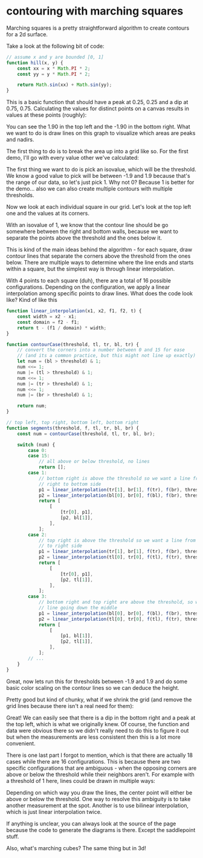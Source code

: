 # contouring with marching squares

<!-- markdownlint-disable no-inline-html no-space-in-emphasis code-block-style -->

<style>
    .template-body > canvas {
        width: 60%;
        aspect-ratio: 1/1;
        transform: translateX(30%);
    }
</style>

Marching squares is a pretty straightforward algorithm to create contours for a
2d surface.

Take a look at the following bit of code:

```js
// assume x and y are bounded [0, 1]
function hill(x, y) {
	const xx = x * Math.PI * 2;
	const yy = y * Math.PI * 2;

	return Math.sin(xx) + Math.sin(yy);
}
```

<script>
    function hill(x, y) {
        const xx = x * Math.PI * 2;
        const yy = y * Math.PI * 2;

        return Math.sin(xx) + Math.sin(yy);
    }
</script>

<script>
    function clearCanvas(id) {
        const canvas = document.getElementById(id);
        const ctx = canvas.getContext("2d");
        ctx.fillStyle = "#ffffff";
        ctx.fillRect(0, 0, canvas.width, canvas.height);
        ctx.fillStyle = ctx.strokeStyle = "#000000";

        return canvas;
    }
    function linear_interpolation(x1, x2, f1, f2, t) {
        const width = x2 - x1;
        const domain = f2 - f1;
        return (t - f1) / domain * width + x1;
    }

    function contourCase(threshold, f, tl, tr, bl, br) {
        let num = f(bl) > threshold & 1;
        num <<= 1;
        num |= f(tl) > threshold & 1;
        num <<= 1;
        num |= f(tr) > threshold & 1;
        num <<= 1;
        num |= f(br) > threshold & 1;

        return num;
    }

    // top left, top right, bottom left, bottom right
    function segments(threshold, f, tl, tr, bl, br) {
        const num = contourCase(threshold, f, tl, tr, bl, br);
        let p1, p2, p3, p4

        switch (num) {
            case 1:
            case 14:
                p1 = linear_interpolation(tr[1], br[1], f(tr), f(br), threshold);
                p2 = linear_interpolation(bl[0], br[0], f(bl), f(br), threshold);
                return [[[tr[0], p1], [p2, bl[1]]]];
            case 2:
            case 13:
                p1 = linear_interpolation(tr[1], br[1], f(tr), f(br), threshold);
                p2 = linear_interpolation(tl[0], tr[0], f(tl), f(tr), threshold);
                return [[[tr[0], p1], [p2, tl[1]]]];
            case 3:
            case 12:
                p1 = linear_interpolation(bl[0], br[0], f(bl), f(br), threshold);
                p2 = linear_interpolation(tl[0], tr[0], f(tl), f(tr), threshold);
                return [[[p1, bl[1]], [p2, tl[1]]]];
            case 4:
            case 11:
                p1 = linear_interpolation(tl[0], tr[0], f(tl), f(tr), threshold);
                p2 = linear_interpolation(tl[1], bl[1], f(tl), f(bl), threshold);
                return [[[p1, tl[1]], [tl[0], p2]]];
            case 5:
            case 10:
                // ignore
                return [];
            case 6:
            case 9:
                p1 = linear_interpolation(tl[1], bl[1], f(tl), f(bl), threshold);
                p2 = linear_interpolation(tr[1], br[1], f(tr), f(br), threshold);
                return [[[tl[0], p1], [tr[0], p2]]];
            case 7:
            case 8:
                p1 = linear_interpolation(tl[1], bl[1], f(tl), f(bl), threshold);
                p2 = linear_interpolation(bl[0], br[0], f(bl), f(br), threshold);
                return [[[tl[0], p1], [p2, bl[1]]]];
        }

        // 0 and 15
        return [];
    }

</script>

This is a basic function that should have a peak at 0.25, 0.25 and a dip at
0.75, 0.75. Calculating the values for distinct points on a canvas results in
values at these points (roughly):

<canvas id="measurements" width="1000" height="1000">
</canvas>
<script type="module">
    const canvas = clearCanvas("measurements");
    const ctx = canvas.getContext("2d");

    for (let i = 0; i <= 1; i += 0.1) {
        for (let j = 0; j <= 1; j += 0.1) {
            const val = hill(i, j).toFixed(2);
            ctx.font = `${canvas.width / 50}px monospace`;
            ctx.textAlign = i === 0
                ? "left"
                : i > 0.9
                ? "right"
                : "center";
            ctx.textBaseline = j === 0
                ? "top"
                : j > 0.9
                ? "bottom"
                : "middle";
            ctx.fillText(val, i * canvas.width, j * canvas.height);
        }
    }

</script>

You can see the 1.90 in the top left and the -1.90 in the bottom right. What we
want to do is draw lines on this graph to visualize which areas are peaks and
nadirs.

The first thing to do is to break the area up into a grid like so. For the first
demo, I'll go with every value other we've calculated:

<canvas id="gridded" width="1000" height="1000">
</canvas>
<script type="module">
    const canvas = clearCanvas("gridded");
    const ctx = canvas.getContext("2d");

    for (let i = 0; i <= 1; i += 0.2) {
        const w = Math.max(0, i * canvas.width - 1);
        ctx.fillRect(w, 0, 1, canvas.height);
    }
    for (let j = 0; j <= 1; j += 0.2) {
        const h = Math.max(0, j * canvas.height - 1);
        ctx.fillRect(0, h, canvas.width, 1);
    }

</script>

The first thing we want to do is pick an isovalue, which will be the threshold.
We know a good value to pick will be between -1.9 and 1.9 because that's the
range of our data, so let's just pick 1. Why not 0? Because 1 is better for the
demo... also we can also create multiple contours with multiple thresholds.

Now we look at each individual square in our grid. Let's look at the top left
one and the values at its corners.

<canvas id="top-left-square" width="1000" height="1000">
</canvas>
<script type="module">
    const canvas = clearCanvas("top-left-square");
    const ctx = canvas.getContext("2d");
    ctx.font = `${canvas.width / 35}px monospace`;
    ctx.textAlign = "center";
    ctx.fillText(
        `hill(0, 0)=${hill(0, 0).toFixed(2)}`,
        canvas.width * 0.3,
        canvas.height * 0.3 - 5,
    );
    ctx.fillText(
        `hill(0.2, 0)=${hill(0.2, 0).toFixed(2)}`,
        canvas.width * 0.7,
        canvas.height * 0.3 - 5,
    );
    ctx.textBaseline = "top";
    ctx.fillText(
        `hill(0, 0.2)=${hill(0, 0.2).toFixed(2)}`,
        canvas.width * 0.3,
        canvas.height * 0.7 + 5,
    );
    ctx.fillText(
        `hill(0.2, 0.2)=${hill(0.2, 0.2).toFixed(2)}`,
        canvas.width * 0.7,
        canvas.height * 0.7 + 5,
    );

    ctx.fillRect(
        canvas.width * 0.3,
        canvas.height * 0.3,
        canvas.width * 0.4,
        1,
    );
    ctx.fillRect(
        canvas.width * 0.3,
        canvas.height * 0.3,
        1,
        canvas.height * 0.4,
    );
    ctx.fillRect(
        canvas.width * 0.3,
        canvas.height * 0.7,
        canvas.width * 0.4,
        1,
    );
    ctx.fillRect(
        canvas.width * 0.7,
        canvas.height * 0.3,
        1,
        canvas.height * 0.4,
    );

</script>

With an isovalue of 1, we know that the contour line should be go somewhere
between the right and bottom walls, because we want to separate the points above
the threshold and the ones below it.

This is kind of the main ideas behind the algorithm - for each square, draw
contour lines that separate the corners above the threshold from the ones below.
There are multiple ways to determine where the line ends and starts within a
square, but the simplest way is through linear interpolation.

<canvas id="top-left-square-2" width="1000" height="1000">
</canvas>
<script type="module">
    const canvas = clearCanvas("top-left-square-2");
    const ctx = canvas.getContext("2d");
    ctx.font = `${canvas.width / 35}px monospace`;
    ctx.textAlign = "center";
    ctx.fillText(
        hill(0, 0).toFixed(2),
        canvas.width * 0.3,
        canvas.height * 0.3 - 5,
    );
    ctx.textBaseline = "top";
    ctx.fillText(
        hill(0, 0.2).toFixed(2),
        canvas.width * 0.3,
        canvas.height * 0.7 + 5,
    );

    ctx.fillRect(
        canvas.width * 0.3,
        canvas.height * 0.3,
        canvas.width * 0.4,
        1,
    );
    ctx.fillRect(
        canvas.width * 0.3,
        canvas.height * 0.3,
        1,
        canvas.height * 0.4,
    );
    ctx.fillRect(
        canvas.width * 0.3,
        canvas.height * 0.7,
        canvas.width * 0.4,
        1,
    );
    ctx.fillRect(
        canvas.width * 0.7,
        canvas.height * 0.3,
        1,
        canvas.height * 0.4,
    );

    ctx.textAlign = "left";
    ctx.textBaseline = "middle";
    for (let i = 0; i <= 1; i += 0.1) {
        ctx.fillText(
            (0.95 + 0.95 * i).toFixed(2),
            canvas.width * 0.7 + 25,
            canvas.height * 0.3 + canvas.height * 0.4 * i,
        );
        ctx.fillRect(
            canvas.width * 0.7,
            canvas.height * 0.3 + canvas.height * 0.4 * i,
            20,
            1
        );

    }

    ctx.beginPath();
    ctx.moveTo(
        canvas.width * 0.7,
        canvas.height * 0.3 + canvas.height * 0.4 * (0.05 / 0.95)
    );
    ctx.lineTo(
        canvas.width * 0.3 + canvas.width * 0.4 * (0.05 / 0.95),
        canvas.height * 0.7,
    );
    ctx.stroke();

</script>

With 4 points to each square (duh), there are a total of 16 possible
configurations. Depending on the configuration, we apply a linear interpolation
among specific points to draw lines. What does the code look like? Kind of like
this

```js
function linear_interpolation(x1, x2, f1, f2, t) {
	const width = x2 - x1;
	const domain = f2 - f1;
	return t - (f1 / domain) * width;
}

function contourCase(threshold, tl, tr, bl, tr) {
	// convert the corners into a number between 0 and 15 for ease
	// (and its a common practice, but this might not line up exactly)
	let num = (bl > threshold) & 1;
	num <<= 1;
	num |= (tl > threshold) & 1;
	num <<= 1;
	num |= (tr > threshold) & 1;
	num <<= 1;
	num |= (br > threshold) & 1;

	return num;
}

// top left, top right, bottom left, bottom right
function segments(threshold, f, tl, tr, bl, br) {
	const num = contourCase(threshold, tl, tr, bl, br);

	switch (num) {
		case 0:
		case 15:
			// all above or below threshold, no lines
			return [];
		case 1:
			// bottom right is above the threshold so we want a line from the
			// right to bottom side
			p1 = linear_interpolation(tr[1], br[1], f(tr), f(br), threshold);
			p2 = linear_interpolation(bl[0], br[0], f(bl), f(br), threshold);
			return [
				[
					[tr[0], p1],
					[p2, bl[1]],
				],
			];
		case 2:
			// top right is above the threshold so we want a line from the top
			// to right side
			p1 = linear_interpolation(tr[1], br[1], f(tr), f(br), threshold);
			p2 = linear_interpolation(tl[0], tr[0], f(tl), f(tr), threshold);
			return [
				[
					[tr[0], p1],
					[p2, tl[1]],
				],
			];
		case 3:
			// bottom right and top right are above the threshold, so we want a
			// line going down the middle
			p1 = linear_interpolation(bl[0], br[0], f(bl), f(br), threshold);
			p2 = linear_interpolation(tl[0], tr[0], f(tl), f(tr), threshold);
			return [
				[
					[p1, bl[1]],
					[p2, tl[1]],
				],
			];
		// ...
	}
}
```

<canvas id="contoured-1" width="1000" height="1000">
</canvas>
<script type="module">
    const canvas = clearCanvas("contoured-1");
    const ctx = canvas.getContext("2d");

    for (let i = 0; i <= 1; i += 0.2) {
        const w = Math.max(0, i * canvas.width - 1);
        ctx.fillRect(w, 0, 1, canvas.height);
    }

    for (let j = 0; j <= 1; j += 0.2) {
        const h = Math.max(0, j * canvas.height - 1);
        ctx.fillRect(0, h, canvas.width, 1);
    }

    for (let i = 0; i < 1; i += 0.2) {
        for (let j = 0; j < 1; j += 0.2) {
            const lines = segments(
                1,
                p => hill(p[0], p[1]),
                [i, j],
                [i + 0.2, j],
                [i, j + 0.2],
                [i + 0.2, j + 0.2],
            );
            for (const [start, end] of lines) {
                ctx.beginPath();
                ctx.moveTo(canvas.width * start[0], canvas.height * start[1]);
                ctx.lineTo(canvas.width * end[0], canvas.height * end[1]);
                ctx.stroke();
            }
        }
    }

</script>

Great, now lets run this for thresholds between -1.9 and 1.9 and do some basic
color scaling on the contour lines so we can deduce the height.

<canvas id="contoured-2" width="1000" height="1000">
</canvas>
<script type="module">
    const canvas = clearCanvas("contoured-2");
    const ctx = canvas.getContext("2d");
    const step = 0.2;

    for (let i = 0; i <= 1; i += step) {
        const w = Math.max(0, i * canvas.width - 1);
        ctx.fillRect(w, 0, 1, canvas.height);
    }

    for (let j = 0; j <= 1; j += step) {
        const h = Math.max(0, j * canvas.height - 1);
        ctx.fillRect(0, h, canvas.width, 1);
    }

    for (let t = 0; t <= 1; t += 0.05) {
        const val = Math.floor(0xff * (1 - t)).toString(16).padStart(2, 0);
        ctx.strokeStyle = `#${val}${val}${val}`;
        const threshold = (t - 0.5) * 3.8;
        for (let i = 0; i < 1; i += step) {
            for (let j = 0; j < 1; j += step) {
                const lines = segments(
                    threshold,
                    p => hill(p[0], p[1]),
                    [i, j],
                    [i + step, j],
                    [i, j + step],
                    [i + step, j + step],
                );
                for (const [start, end] of lines) {
                    ctx.beginPath();
                    ctx.moveTo(canvas.width * start[0], canvas.height * start[1]);
                    ctx.lineTo(canvas.width * end[0], canvas.height * end[1]);
                    ctx.stroke();
                }
            }
        }
    }

</script>

Pretty good but kind of chunky, what if we shrink the grid (and remove the grid
lines because there isn't a real need for them):

<canvas id="contoured-3" width="1000" height="1000">
</canvas>
<script type="module">
    const canvas = clearCanvas("contoured-3");
    const ctx = canvas.getContext("2d");
    const step = 0.01;

    for (let t = 0; t <= 1; t += 0.05) {
        const val = Math.floor(0xff * (1 - t)).toString(16).padStart(2, 0);
        ctx.strokeStyle = `#${val}${val}${val}`;
        const threshold = (t - 0.5) * 3.8;
        for (let i = 0; i < 1; i += step) {
            for (let j = 0; j < 1; j += step) {
                const lines = segments(
                    threshold,
                    p => hill(p[0], p[1]),
                    [i, j],
                    [i + step, j],
                    [i, j + step],
                    [i + step, j + step],
                );
                for (const [start, end] of lines) {
                    ctx.beginPath();
                    ctx.moveTo(canvas.width * start[0], canvas.height * start[1]);
                    ctx.lineTo(canvas.width * end[0], canvas.height * end[1]);
                    ctx.stroke();
                }
            }
        }
    }

</script>

Great! We can easily see that there is a dip in the bottom right and a peak at
the top left, which is what we originally knew. Of course, the function and data
were obvious there so we didn't really need to do this to figure it out but when
the measurements are less consistent then this is a lot more convenient.

There is one last part I forgot to mention, which is that there are actually 18
cases while there are 16 configurations. This is because there are two specific
configurations that are ambiguous - when the opposing corners are above or below
the threshold while their neighbors aren't. For example with a threshold of 1
here, lines could be drawn in multiple ways:

<canvas id="saddle" width="1000" height="1000">
</canvas>
<script type="module">
    const canvas = clearCanvas("saddle");
    const ctx = canvas.getContext("2d");
    ctx.font = `${canvas.width / 35}px monospace`;
    ctx.textAlign = "center";
    ctx.fillText(
        "0",
        canvas.width * 0.3,
        canvas.height * 0.3 - 5,
    );
    ctx.fillText(
        "2",
        canvas.width * 0.7,
        canvas.height * 0.3 - 5,
    );
    ctx.textBaseline = "top";
    ctx.fillText(
        "2",
        canvas.width * 0.3,
        canvas.height * 0.7 + 5,
    );
    ctx.fillText(
        "0",
        canvas.width * 0.7,
        canvas.height * 0.7 + 5,
    );

    ctx.fillRect(
        canvas.width * 0.3,
        canvas.height * 0.3,
        canvas.width * 0.4,
        1,
    );
    ctx.fillRect(
        canvas.width * 0.3,
        canvas.height * 0.3,
        1,
        canvas.height * 0.4,
    );
    ctx.fillRect(
        canvas.width * 0.3,
        canvas.height * 0.7,
        canvas.width * 0.4,
        1,
    );
    ctx.fillRect(
        canvas.width * 0.7,
        canvas.height * 0.3,
        1,
        canvas.height * 0.4,
    );

    ctx.strokeStyle = "red";
    ctx.beginPath();
    ctx.moveTo(
        canvas.width * 0.7,
        canvas.height * 0.5,
    );
    ctx.lineTo(
        canvas.width * 0.5,
        canvas.height * 0.7,
    );
    ctx.moveTo(
        canvas.width * 0.3,
        canvas.height * 0.5,
    );
    ctx.lineTo(
        canvas.width * 0.5,
        canvas.height * 0.3,
    );
    ctx.stroke();

    ctx.strokeStyle = "blue";
    ctx.beginPath();
    ctx.moveTo(
        canvas.width * 0.7,
        canvas.height * 0.5,
    );
    ctx.lineTo(
        canvas.width * 0.5,
        canvas.height * 0.3,
    );
    ctx.moveTo(
        canvas.width * 0.5,
        canvas.height * 0.7,
    );
    ctx.lineTo(
        canvas.width * 0.3,
        canvas.height * 0.5,
    );
    ctx.stroke();

</script>

Depending on which way you draw the lines, the center point will either be above
or below the threshold. One way to resolve this ambiguity is to take another
measurement at the spot. Another is to use bilinear interpolation, which is just
linear interpolation twice.

If anything is unclear, you can always look at the source of the page because
the code to generate the diagrams is there. Except the saddlepoint stuff.

Also, what's marching cubes? The same thing but in 3d!
